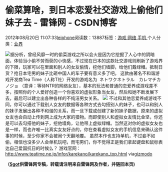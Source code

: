 
# 偷菜算啥，到日本恋爱社交游戏上偷他们妹子去 - 雷锋网 - CSDN博客


2012年08月20日 11:07:33[leiphone](https://me.csdn.net/leiphone)阅读数：13887标签：[游戏																](https://so.csdn.net/so/search/s.do?q=游戏&t=blog)[网络																](https://so.csdn.net/so/search/s.do?q=网络&t=blog)[手机																](https://so.csdn.net/so/search/s.do?q=手机&t=blog)[
							](https://so.csdn.net/so/search/s.do?q=网络&t=blog)[
																					](https://so.csdn.net/so/search/s.do?q=游戏&t=blog)个人分类：[业界																](https://blog.csdn.net/leiphone/article/category/873390)
[
																								](https://so.csdn.net/so/search/s.do?q=游戏&t=blog)


![](http://www.leiphone.com/wp-content/uploads/2012/08/ntrgame.png)据分析，曾经风靡一时的偷菜游戏之所以会火是因为它挖掘了人心中的阴暗面，体验当小偷不劳而获的小快感，不过现在日本的这款社交游戏则刷新了游戏界的下限，玩家可以在里面和别人的女友偷情，挖他们墙脚，给他们戴绿帽。抵制日货？抢日本宅男的妹子比砸中国人的车子要有意义多了吧。
这款由著名不和谐游戏开发商Tea Time（人称T社）开发的游戏名为  ネトワクネトラル　カレマチカノジョ （意译：等待NTR的网络女友），基本的玩法和普通的恋爱养成游戏差不多，按照你的个人爱好创造一个你喜欢的虚拟形象当女友，然后和她不断发展下去，最后可以建立出各种各样的不纯洁男女关系。
![](http://www.leiphone.com/wp-content/uploads/2012/08/ntr2.jpg)
不过和其他恋爱养成游戏不同，你可以通过下载别人女友的数据等各种方式去勾搭别人的妹子，也可以和别人的妹子发展出各种不和谐的关系，而一旦下载或创建了新的妹子数据，原来的虚拟女友也会自动上传到网上成为大家的猎物。而即使别人和虚拟女友情比金坚，你还是可以去勾搭他的妹子，挖他墙角，让他带上虚拟绿帽。当然这对你的虚拟女友也是一样，而也许唯一比真实女友好点的，你在查看虚拟女友的手机信息来确认这件事的时候，至少你家不会被闹个天翻地覆。
虽然本作也支持单机，不过妾不如偷，相信也没多少人会单机玩吧，而宅男们，你不觉得正是我们拿起键盘和鼠标表达自己爱国抗日的时候么？
游戏官网：http://www.teatime.ne.jp/infor/karekano/karekano_top.html
via[gizmodo](http://gizmodo.com/5935256/online-dating-game-lets-you-steal-other-peoples-virtual-girlfriends-and-lets-them-steal-yours?tag=nsfw)

**（****[Sgot](http://www.leiphone.com/author/sgot)****供****雷锋网****专稿，转载请注明来自雷锋网及作者，并链回本页)**

